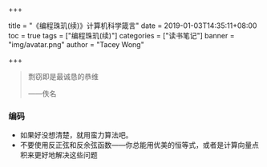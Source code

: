 +++

title = "《编程珠玑(续)》计算机科学箴言"
date = 2019-01-03T14:35:11+08:00
toc = true
tags = ["编程珠玑(续)"]
categories = ["读书笔记"]
banner = "img/avatar.png"
author = "Tacey Wong"

+++



> 剽窃即是最诚恳的恭维
>
> ——佚名

### 编码



+ 如果好没想清楚，就用蛮力算法吧。
+ 不要使用反正弦和反余弦函数——你总能用优美的恒等式，或者是计算向量点积来更好地解决这些问题
